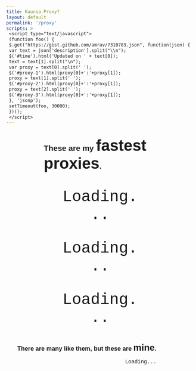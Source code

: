 ```yaml
---
title: Kaunsa Proxy?
layout: default
permalink: '/proxy'
scripts: >
 <script type="text/javascript">
 (function foo() {
 $.get("https://gist.github.com/amrav/7310783.json", function(json) {
 var text = json['description'].split("\\n");
 $('#time').html('Updated on ' + text[0]);
 text = text[1].split("\n");
 var proxy = text[0].split(' ');
 $('#proxy-1').html(proxy[0]+':'+proxy[1]);
 proxy = text[1].split(' ');
 $('#proxy-2').html(proxy[0]+':'+proxy[1]);
 proxy = text[2].split(' ');
 $('#proxy-3').html(proxy[0]+':'+proxy[1]);
 }, 'jsonp');
 setTimeout(foo, 30000);
 })();
 </script>
---
```

<style>
h2,h3 {
font-family: 'Anton', sans-serif;
}
.em {
font-size: 2em;
}
#head1 {
margin-left: 20%;
}
#head2 {
margin-right: 20%;
text-align: right;
}
#time {
    margin-right: 20%;
    text-align: right;
    font-family: "Courier New", monospace;
}
.em2 {
font-size: 1.5em;
}
#proxies {
    text-align: center;
    margin-top: 1em;
    margin-bottom: 1em;
    font-size: 3em;
    font-family: "Courier New", monospace;
    text-align: center;
    margin-left: 30%;
    margin-right: 30%;
}

</style>
<h2 id="head1">These are my <span class="em">fastest proxies</span>.</h2>
<div id="proxies">
<p id="proxy-1">Loading...</p>
<p id="proxy-2">Loading...</p>
<p id="proxy-3">Loading...</p>
</div>
<h3 id="head2">There are many like them, but these are <span class="em2">mine</span>.</h3>
<p id="time">Loading...</p>
